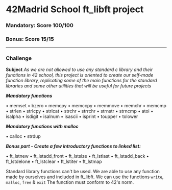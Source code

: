 # 42Madrid School ft_libft project
### Mandatory: Score 100/100
### Bonus: Score 15/15
***
### Challenge
**Subject** *As we are not allowed to use any standard c library and their functions in 42 school, this project is oriented to create our self-made function library, replicating some of the main functions for the standard libraries and some other utilities that will be useful for future projects*

***Mandatory functions***

• memset
• bzero
• memcpy
• memccpy
• memmove
• memchr
• memcmp
• strlen
• strlcpy
• strlcat
• strchr
• strrchr
• strnstr
• strncmp
• atoi
• isalpha
• isdigit
• isalnum
• isascii
• isprint
• toupper
• tolower
  
***Mandatory functions with malloc***

• calloc
• strdup

***Bonus part - Create a few introductory functions to linked list:***

• ft_lstnew
• ft_lstadd_front
• ft_lstsize
• ft_lstlast
• ft_lstadd_back
• ft_lstdelone
• ft_lstclear
• ft_lstiter
• ft_lstmap


Standard library functions can't be used. We are able to use any function made by ourselves and included in ft_libft. We can use the functions `write`, `malloc`, `free` & `exit`
The function must conform to 42's norm.
